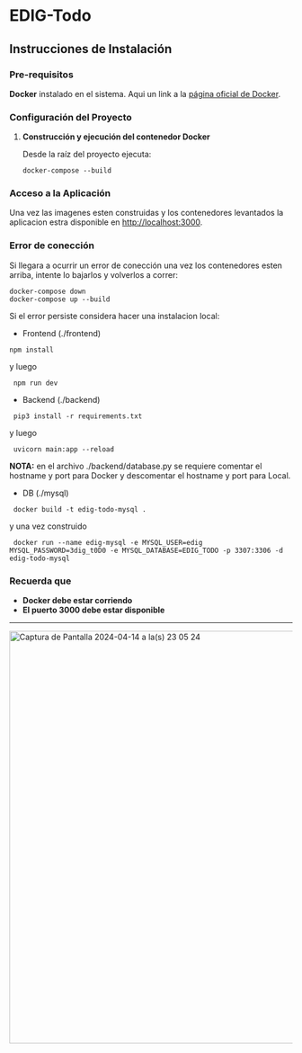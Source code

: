 # EDIG-Todo

## Instrucciones de Instalación

### Pre-requisitos

**Docker** instalado en el sistema. Aqui un link a la [página oficial de Docker](https://www.docker.com/get-started).

### Configuración del Proyecto

1. **Construcción y ejecución del contenedor Docker**

   Desde la raíz del proyecto ejecuta:

   ```
   docker-compose --build
   ```

### Acceso a la Aplicación

Una vez las imagenes esten construidas y los contenedores levantados la aplicacion estra disponible en [http://localhost:3000](http://localhost:3000).

### Error de conección

  Si llegara a ocurrir un error de conección una vez los contenedores esten arriba, intente lo bajarlos y volverlos a correr:

   ```
   docker-compose down
   docker-compose up --build
   ```

  Si el error persiste considera hacer una instalacion local:

  - Frontend (./frontend)

   ```
   npm install
   ```

   y luego

   ```
    npm run dev
   ```

  - Backend (./backend)

  ```
   pip3 install -r requirements.txt
  ```

  y luego

  ```
   uvicorn main:app --reload
  ```

  **NOTA:** en el archivo ./backend/database.py se requiere comentar el hostname y port para Docker y descomentar el hostname y port para Local.

  - DB (./mysql)

  ```
   docker build -t edig-todo-mysql .
  ```

  y una vez construido

  ```
   docker run --name edig-mysql -e MYSQL_USER=edig MYSQL_PASSWORD=3dig_t0D0 -e MYSQL_DATABASE=EDIG_TODO -p 3307:3306 -d edig-todo-mysql
  ```


### Recuerda que

- **Docker debe estar corriendo**
- **El puerto 3000 debe estar disponible**

---

<img width="734" alt="Captura de Pantalla 2024-04-14 a la(s) 23 05 24" src="https://github.com/matias-harding/EDIG-todo/assets/2810449/aea2a22b-367a-46f2-8c93-e5827309b341">
